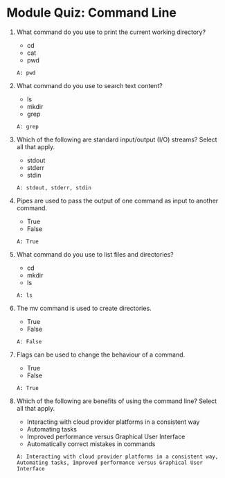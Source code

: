 # Module Quiz: Command Line

1. What command do you use to print the current working directory?
   - cd
   - cat
   - pwd
   ```
   A: pwd
   ```

2. What command do you use to search text content?
   - ls
   - mkdir
   - grep
   ```
   A: grep
   ```

3. Which of the following are standard input/output (I/O) streams? Select all that apply.
   - stdout
   - stderr
   - stdin
   ```
   A: stdout, stderr, stdin
   ```

4. Pipes are used to pass the output of one command as input to another command.
   - True
   - False
   ```
   A: True
   ```

5. What command do you use to list files and directories?
   - cd
   - mkdir
   - ls
   ```
   A: ls
   ```

6. The mv command is used to create directories.
   - True
   - False
   ```
   A: False
   ```

7. Flags can be used to change the behaviour of a command.
   - True
   - False
   ```
   A: True
   ```

8. Which of the following are benefits of using the command line? Select all that apply.
   - Interacting with cloud provider platforms in a consistent way
   - Automating tasks
   - Improved performance versus Graphical User Interface
   - Automatically correct mistakes in commands
   ```
   A: Interacting with cloud provider platforms in a consistent way, Automating tasks, Improved performance versus Graphical User Interface
   ```